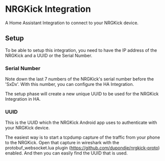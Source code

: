 # NRGKick Integration

A Home Assistant Integration to connect to your NRGKick device.


## Setup
To be able to setup this integration, you need to have the IP address of the NRGKick and a UUID or the Serial Number.

### Serial Number
Note down the last 7 numbers of the NRGKick's serial number before the 'SxDx'.
With this number, you can configure the HA Integration.

The setup phase will create a new unique UUID to be used for the NRGKick Integration in HA.

### UUID
This is the UUID which the NRGKick Android app uses to authenticate with your NRGKick device.

The easiest way is to start a tcpdump capture of the traffic from your phone to the NRGKick.
Open that capture in wireshark with the protobuf_websocket.lua plugin (https://github.com/dupondje/nrgkick-proto) enabled.
And then you can easily find the UUID that is used.
